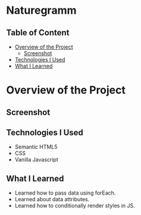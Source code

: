 # Naturegramm
 
 ## Table of Content

 * [Overview of the Project](#overview-of-the-project)
      * [Screenshot](#screenshot)
 * [Technologies I Used](#technologies-i-used)
 * [What I Learned](#what-i-learned) 
 
# Overview of the Project


## Screenshot


## Technologies I Used
* Semantic HTML5
* CSS
* Vanilla Javascript

## What I Learned

- Learned how to pass data using forEach.
- Learned about data attributes.
- Learned how to conditionally render styles in JS.
